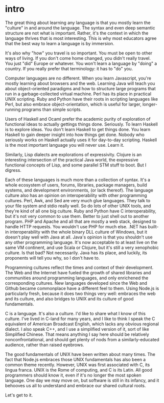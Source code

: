 intro
=====

The great thing about learning any language is that you mostly learn the "culture" in and around the language.  The syntax and even deep semantic structure are not what is important.  Rather, it's the context in which the language thrives that is most interesting.  This is why most educators agree that the best way to learn a language is by immersion.

It's also why "how" you travel is so important.  You must be open to other ways of living.  If you don't come home changed, you didn't really travel.  You just "did" Europe or whatever.  You won't learn a language by "doing" a country.  If you really prefer that terminology:  it has to "do" you.

Computer languages are no different.  When you learn Javascript, you're mostly learning about browsers and the web.  Learning Java will teach you about object-oriented paradigms and how to structure large programs that run in a garbage-collected virtual machine.  Perl has its place in practical UNIX scripting.  Ruby and Python have their roots in scripting languages like Perl, but also embrace object-orientation, which is useful for larger, longer-running programs than simple scripts.

Users of Haskell and Ocaml prefer the academic purity of exploration of functional ideas to actually gettings things done.  Seriously.  To learn Haskell is to explore ideas.  You don't learn Haskell to get things done.  You learn Haskell to gain deeper insight into how things get done.  Nobody who seriously works on Haskell actually uses it for day-to-day scripting.  Haskell is the most important language you will never use.  Learn it.

Similarly, Lisp dialects are explorations of expressivity.  Clojure is an interesting intersection of the practical Java world, the expressive functional concepts of Lisp, and some parallel STM stuff to boot.  But I digress.

Each of these languages is much more than a collection of syntax.  It's a whole ecosystem of users, forums, libraries, package managers, build systems, and development environments, (or lack thereof).  The language culture also has an opinion on interoperability with other programming cultures.  Perl, Awk, and Sed are very much glue languages.  They talk to your file system and stdio really well.  So do lots of other UNIX tools, and they're kind of all one big culture.  Ruby and Python have C interoperability, but it's not very common to use them.  Better to just shell out to another program.  PHP and Apache and all that are mostly a web stack, designed to handle HTTP requests.  You wouldn't use PHP for much else.  .NET has built-in interoperability with the whole binary DLL culture of Windows, but it doesn't play well with Java at all.  Java's opinion is that you shouldn't use any other programming language.  It's now acceptable to at least live on the same VM continent, and use Scala or Clojure, but it's still a very xenophobic culture.  Is that bad?  Not necessarily.  Java has its place, and luckily, its proponents will tell you why, so I don't have to.

Programming cultures reflect the times and context of their development.  The Web and the Internet have fueled the growth of shared libraries and communities around programming languages, and only enrichened the corresponding cultures.  New languages developed since the Web and Github became commonplace have a different feel to them.  Using Node.js is particularly fresh, because it does two things very well:  embraces the web and its culture, and also bridges to UNIX and its culture of good fundamentals.

C is a language.  It's also a culture.  I'd like to share what I know of this culture.  I've lived in C-land for many years, and I like to think I speak the C equivalent of American Broadcast English, which lacks any obvious regional dialect.  I also speak C++, and I use a simplified version of it, sort of like Simplified Chinese.  That means anything I say here should be relatively nonconfrontational, and should get plenty of nods from a similarly-educated audience, rather than raised eyebrows.

The good fundamentals of UNIX have been written about many times.  The fact that Node.js embraces those UNIX fundamentals has also been a common theme recently.  However, UNIX was first associated with C, its lingua franca.  UNIX is the Rome of computing, and C is its Latin.  All good programmers should know it, even if it's no longer the most spoken language.  One day we may move on, but software is still in its infancy, and it behooves us all to understand and embrace our shared cultural roots.

Let's get to it.
